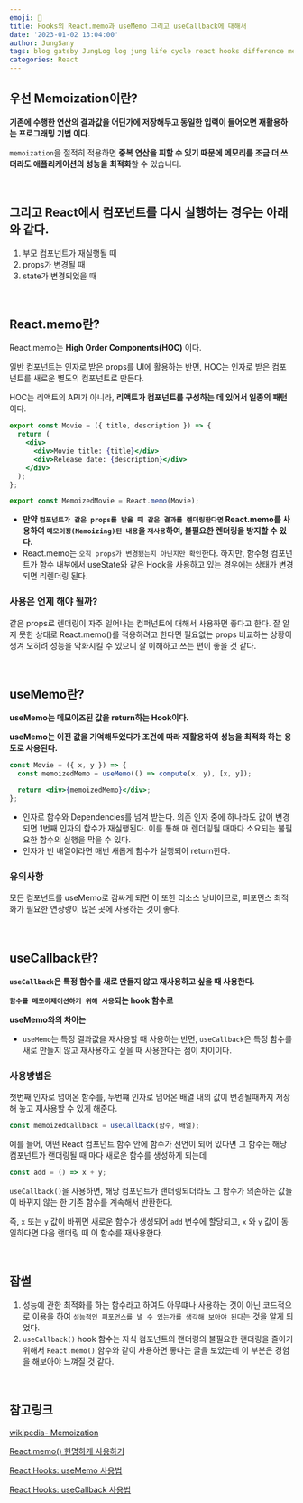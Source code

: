```yaml
---
emoji: 👊
title: Hooks의 React.memo과 useMemo 그리고 useCallback에 대해서
date: '2023-01-02 13:04:00'
author: JungSany
tags: blog gatsby JungLog log jung life cycle react hooks difference memo useMemo memoized high order components
categories: React
---
```


## 우선 Memoization이란?

**기존에 수행한 연산의 결과값을 어딘가에 저장해두고 동일한 입력이 들어오면 재활용하는 프로그래밍 기법 이다.**

`memoization`을 절적히 적용하면 **중복 연산을 피할 수 있기 때문에 메모리를 조금 더 쓰더라도 애플리케이션의 성능을 최적화**할 수 있습니다.

<br/>

## **그리고 React에서 컴포넌트를 다시 실행하는 경우는 아래와 같다.**

1. 부모 컴포넌트가 재실행될 때
2. props가 변경될 때
3. state가 변경되었을 때

<br/>

## **React.memo란?**

React.memo는 **High Order Components(HOC)** 이다.

일반 컴포넌트는 인자로 받은 props를 UI에 활용하는 반면, HOC는 인자로 받은 컴포넌트를 새로운 별도의 컴포넌트로 만든다.

HOC는 리액트의 API가 아니라, **리액트가 컴포넌트를 구성하는 데 있어서 일종의 패턴**이다.

```jsx
export const Movie = ({ title, description }) => {
  return (
    <div>
      <div>Movie title: {title}</div>
      <div>Release date: {description}</div>
    </div>
  );
};

export const MemoizedMovie = React.memo(Movie);
```

- **만약 `컴포넌트가 같은 props를 받을 때 같은 결과를 렌더링한다면` React.memo를 사용하여 `메모이징(Memoizing)된 내용`을 `재사용`하여, 불필요한 렌더링을 방지할 수 있다.**
- React.memo는 `오직 props가 변경됐는지 아닌지만 확인`한다. 하지만, 함수형 컴포넌트가 함수 내부에서 useState와 같은 Hook을 사용하고 있는 경우에는 상태가 변경 되면 리렌더링 된다.

### 사용은 언제 해야 될까?

같은 props로 렌더링이 자주 일어나는 컴퍼넌트에 대해서 사용하면 좋다고 한다. 잘 알지 못한 상태로 React.memo()를 적용하려고 한다면 필요없는 props 비교하는 상황이 생겨 오히려 성능을 악화시킬 수 있으니 잘 이해하고 쓰는 편이 좋을 것 같다.

<br/>

## **useMemo란?**

**useMemo는 메모이즈된 값을 return하는 Hook이다.**

**useMemo는 이전 값을 기억해두었다가 조건에 따라 재활용하여 성능을 최적화 하는 용도로 사용된다.**

```jsx
const Movie = ({ x, y }) => {
  const memoizedMemo = useMemo(() => compute(x, y), [x, y]);

  return <div>{memoizedMemo}</div>;
};
```

- 인자로 함수와 Dependencies를 넘겨 받는다. 의존 인자 중에 하나라도 값이 변경되면 1번째 인자의 함수가 재실행된다. 이를 통해 매 렌더링될 때마다 소요되는 불필요한 함수의 실행을 막을 수 있다.
- 인자가 빈 배열이라면 매번 새롭게 함수가 실행되어 return한다.

### 유의사항

모든 컴포넌트를 useMemo로 감싸게 되면 이 또한 리소스 낭비이므로, 퍼포먼스 최적화가 필요한 연상량이 많은 곳에 사용하는 것이 좋다.

<br/>

## **useCallback란?**

**`useCallback`은 특정 함수를 새로 만들지 않고 재사용하고 싶을 때 사용한다.**

**`함수를 메모이제이션하기 위해 사용`되는 hook 함수로**

**useMemo와의 차이는**

- `useMemo`는 특정 결과값을 재사용할 때 사용하는 반면, `useCallback`은 특정 함수를 새로 만들지 않고 재사용하고 싶을 때 사용한다는 점이 차이이다.

### 사용방법은

첫번째 인자로 넘어온 함수를, 두번쨰 인자로 넘어온 배열 내의 값이 변경될때까지 저장해 놓고 재사용할 수 있게 해준다.

```jsx
const memoizedCallback = useCallback(함수, 배열);
```

예를 들어, 어떤 React 컴포넌트 함수 안에 함수가 선언이 되어 있다면 그 함수는 해당 컴포넌트가 랜더링될 때 마다 새로운 함수를 생성하게 되는데

```jsx
const add = () => x + y;
```

`useCallback()`을 사용하면, 해당 컴포넌트가 랜더링되더라도 그 함수가 의존하는 값들이 바뀌지 않는 한 기존 함수를 계속해서 반환한다.

즉, `x` 또는 `y` 값이 바뀌면 새로운 함수가 생성되어 `add` 변수에 할당되고, `x` 와 `y` 값이 동일하다면 다음 랜더링 때 이 함수를 재사용한다.

<br/>

## 잡썰

1. 성능에 관한 최적화를 하는 함수라고 하여도 아무떄나 사용하는 것이 아닌 코드적으로 이용을 하여 `성능적인 퍼포먼스를 낼 수 있는가를 생각해 보아야 된다`는 것을 알게 되었다.
2. `useCallback()` hook 함수는 자식 컴포넌트의 랜더링의 불필요한 랜더링을 줄이기 위해서 `React.memo()` 함수와 같이 사용하면 좋다는 글을 보았는데 이 부분은 경험을 해보아야 느껴질 것 같다.

<br/>

## 참고링크

[wikipedia- Memoization](https://en.wikipedia.org/wiki/Memoization)

[React.memo() 현명하게 사용하기](https://ui.toast.com/weekly-pick/ko_20190731)

[React Hooks: useMemo 사용법](https://www.daleseo.com/react-hooks-use-memo/)

[React Hooks: useCallback 사용법](https://www.daleseo.com/react-hooks-use-callback/)

<br/>

```toc

```
